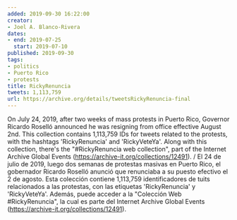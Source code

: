 ```yaml
---
added: 2019-09-30 16:22:00
creator:
- Joel A. Blanco-Rivera
dates:
- end: 2019-07-25
  start: 2019-07-10
published: 2019-09-30
tags:
- politics
- Puerto Rico
- protests
title: RickyRenuncia
tweets: 1,113,759
url: https://archive.org/details/tweetsRickyRenuncia-final
---
```


On July 24, 2019, after two weeks of mass protests in Puerto Rico, Governor Ricardo Roselló announced he was resigning from office effective August 2nd. This collection contains 1,113,759 IDs for tweets related to the protests, with the hashtags 'RickyRenuncia' and 'RickyVeteYa'.  Along with this collection, there's the "#RickyRenuncia web collection", part of the Internet Archive Global Events (https://archive-it.org/collections/12491). / El 24 de julio de 2019, luego dos semanas de protestas masivas en Puerto Rico, el gobernador Ricardo Roselló anunció que renunciaba a su puesto efectivo el 2 de agosto. Esta colección contiene 1,113,759 identificadores de tuits relacionados a las protestas, con las etiquetas 'RickyRenuncia' y 'RickyVeteYa'. Además, puede acceder a la "Colección Web #RickyRenuncia", la cual es parte del Internet Archive Global Events (https://archive-it.org/collections/12491).
